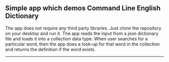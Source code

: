 Simple app which demos Command Line English Dictionary
--------------------------------------------------------
The app does not require any third party libraries. 
Just clone the repository on your desktop and run it.
The app reads the input from a json dictionary
file and loads it into a collection data type.
When user searches for a particular word, then
the app does a look-up for that word in the collection
and returns the definition if the word exists.

----
